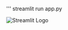 '''
streamlit run app.py   

  
 ![Streamlit Logo](https://streamlit.io/images/brand/streamlit-logo-primary-colormark-darktext.png)

